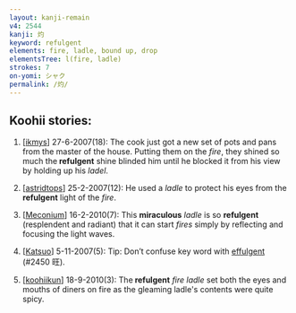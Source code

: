 ```yaml
---
layout: kanji-remain
v4: 2544
kanji: 灼
keyword: refulgent
elements: fire, ladle, bound up, drop
elementsTree: l(fire, ladle)
strokes: 7
on-yomi: シャク
permalink: /灼/
---
```


## Koohii stories: 

1) [<a href="http://kanji.koohii.com/profile/ikmys">ikmys</a>] 27-6-2007(18): The cook just got a new set of pots and pans from the master of the house. Putting them on the <em>fire</em>, they shined so much the<strong> refulgent</strong> shine blinded him until he blocked it from his view by holding up his <em>ladel</em>.

2) [<a href="http://kanji.koohii.com/profile/astridtops">astridtops</a>] 25-2-2007(12): He used a <em>ladle</em> to protect his eyes from the<strong> refulgent</strong> light of the <em>fire</em>.

3) [<a href="http://kanji.koohii.com/profile/Meconium">Meconium</a>] 16-2-2010(7): This <strong>miraculous</strong> <em>ladle</em> is so <strong>refulgent</strong> (resplendent and radiant) that it can start <em>fires</em> simply by reflecting and focusing the light waves.

4) [<a href="http://kanji.koohii.com/profile/Katsuo">Katsuo</a>] 5-11-2007(5): Tip: Don’t confuse key word with <a href="../v4/2450.html">effulgent</a> (#2450 旺).

5) [<a href="http://kanji.koohii.com/profile/koohiikun">koohiikun</a>] 18-9-2010(3): The<strong> refulgent</strong> <em>fire ladle</em> set both the eyes and mouths of diners on fire as the gleaming ladle&#039;s contents were quite spicy.

